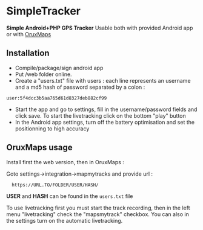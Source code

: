 # SimpleTracker
**Simple Android+PHP GPS Tracker** Usable both with provided Android app or with [OruxMaps](https://play.google.com/store/apps/details?id=com.orux.oruxmapsDonate&pcampaignid=web_share)

## Installation

 - Compile/package/sign android app
 - Put /web folder online.
 - Create a "users.txt" file with users : each line represents an username and a md5 hash of password separated by a colon :
```
user:5f4dcc3b5aa765d61d8327deb882cf99
```
 - Start the app and go to settings, fill in the username/password fields and click save. To start the livetracking click on the bottom "play" button
 - In the Android app settings, turn off the battery optimisation and set the positionning to high accuracy

## OruxMaps usage
Install first the web version, then in OruxMaps :

Goto settings->integration->mapmytracks and provide url :
```
  https://URL.TO/FOLDER/USER/HASH/
```
**USER** and **HASH** can be found in the `users.txt` file

To use livetracking first you must start the track recording, then in the left menu "livetracking" check the "mapsmytrack" checkbox. You can also in the settings turn on the automatic livetracking.
